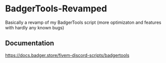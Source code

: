# BadgerTools-Revamped
Basically a revamp of my BadgerTools script (more optimizaton and features with hardly any known bugs)
## Documentation
https://docs.badger.store/fivem-discord-scripts/badgertools
